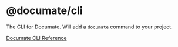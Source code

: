 # @documate/cli

The CLI for Documate. Will add a `documate` command to your project.

[Documate CLI Reference
](https://documate.site/)
